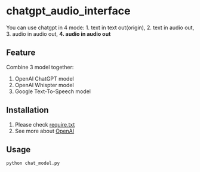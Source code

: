 # chatgpt_audio_interface
You can use chatgpt in 4 mode:  1. text in text out(origin),  2. text in audio out,  3. audio in audio out,  **4. audio in audio out**

## Feature
Combine 3 model together:
1. OpenAI ChatGPT model
2. OpenAI Whispter model
3. Google Text-To-Speech model

## Installation
1. Please check [require.txt](require.txt)
2. See more about [OpenAI](https://github.com/openai/openai-python)

## Usage
```
python chat_model.py
```